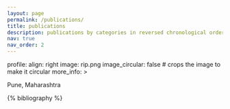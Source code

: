 ```yaml
---
layout: page
permalink: /publications/
title: publications
description: publications by categories in reversed chronological order. generated by jekyll-scholar.
nav: true
nav_order: 2
---
```


<!-- _pages/publications.md -->

<!-- Bibsearch Feature -->

 <!-- {% include bib_search.liquid %} -->

 
<div class="publications">

profile:
  align: right
  image: rip.png
  image_circular: false # crops the image to make it circular
  more_info: >
    <p>Pune, Maharashtra</p>
    
{% bibliography %}

</div>
